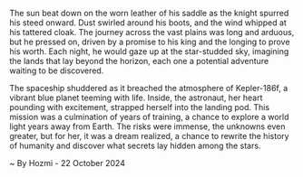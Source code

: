 
The sun beat down on the worn leather of his saddle as the knight spurred his steed onward. Dust swirled around his boots, and the wind whipped at his tattered cloak. The journey across the vast plains was long and arduous, but he pressed on, driven by a promise to his king and the longing to prove his worth.  Each night, he would gaze up at the star-studded sky, imagining the lands that lay beyond the horizon, each one a potential adventure waiting to be discovered.

The spaceship shuddered as it breached the atmosphere of Kepler-186f, a vibrant blue planet teeming with life. Inside, the astronaut, her heart pounding with excitement, strapped herself into the landing pod.  This mission was a culmination of years of training, a chance to explore a world light years away from Earth. The risks were immense, the unknowns even greater, but for her, it was a dream realized, a chance to rewrite the history of humanity and discover what secrets lay hidden among the stars. 

~ By Hozmi - 22 October 2024
